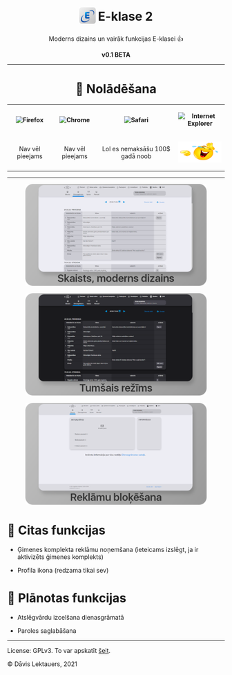<h1 align="center">
	<sub>
		<img src="https://github.com/d-avis/e-klase-2/raw/master/assets/icon-bg.png" height="38" width="38">
	</sub>
	E-klase 2
</h1>
<p align="center">
	Moderns dizains un vairāk funkcijas E-klasei 👍
</p>
<p align="center">
	<b>v0.1 BETA</b>
</p>

***

<h1 align="center">
	🎉 Nolādēšana
</h1>
<p align="center">
	<table align="center">
		<tr>
			<th>
				<p align="center">
					<img alt="Firefox" src="https://upload.wikimedia.org/wikipedia/commons/a/a0/Firefox_logo%2C_2019.svg" width="30">
				</p>
			</th>
			<th>
				<p align="center">
					<img alt="Chrome" src="https://upload.wikimedia.org/wikipedia/commons/a/a5/Google_Chrome_icon_%28September_2014%29.svg" width="30">
				</p>
			</th>
			<th>
				<p align="center">
					<img alt="Safari" src="https://upload.wikimedia.org/wikipedia/en/7/71/Safari_14_icon.png" width="30">
				</p>
			</th>
			<th>
				<p align="center">
					<img alt="Internet Explorer" src="https://upload.wikimedia.org/wikipedia/commons/thumb/1/18/Internet_Explorer_10%2B11_logo.svg/1200px-Internet_Explorer_10%2B11_logo.svg.png" width="30">
				</p>
			</th>
		</tr>
		<tr>
			<td>
				<p align="center">
					Nav vēl pieejams
				</p>
			</td>
			<td>
				<p align="center">
					Nav vēl pieejams
				</p>
			</td>
			<td>
				<p align="center">
					Lol es nemaksāšu 100$ gadā noob
				</p>
			</td>
			<td>
				<p align="center">
					<img alt="😂😂😂" src="https://raw.githubusercontent.com/d-avis/e-klase-2/master/assets/readme/laughing.png" width="120">
				</p>
			</td>
		</tr>
	</table>
</p>

***

<p align="center">
	<img src="https://github.com/d-avis/e-klase-2/raw/master/assets/readme/1.png" alt="Skaists, moderns dizains" width="420" />
</p>
<p align="center">
	<img src="https://github.com/d-avis/e-klase-2/raw/master/assets/readme/2.png" alt="Tumšais režīms" width="420" />
</p>
<p align="center">
	<img src="https://github.com/d-avis/e-klase-2/raw/master/assets/readme/3.png" alt="Reklāmu bloķēšana" width="420" />
</p>

# 🧩 Citas funkcijas

- Ģimenes komplekta reklāmu noņemšana (ieteicams izslēgt, ja ir aktivizēts ģimenes komplekts)

- Profila ikona (redzama tikai sev)

# 📝 Plānotas funkcijas

- Atslēgvārdu izcelšana dienasgrāmatā

- Paroles saglabāšana

***

License: GPLv3. To var apskatīt [šeit](https://github.com/d-avis/e-klase-2/tree/master/LICENSE).

© Dāvis Lektauers, 2021